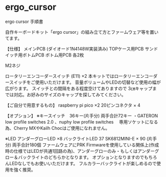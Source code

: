 # ergo_cursor
ergo cursor 手順書

自作キーボードキット「ergo cursor」の組み立て方とファームウェア等を置いてます。

【仕様】
メインPCB (ダイオード1N4148W実装済み)
TOPケース用PCB
サンドイッチ用ボトムPCB
ボトム用PCB
各2枚

M2ネジ

ロータリーエンコーダースイッチ (E11) ×2
本キットではロータリーエンコーダースイッチをご使用いただけます。
音量ボリュームやLEDの切替など使用の幅が広がります。
スイッチとの間隔をある程度空けてありますので 3㎝キャップまでは対応。お好みのサイズのキャップを探してみてください。

【ご自分で用意するもの】
raspberry pi pico ×2
20ピンコネクタ × 4

【オプション】
※キースイッチ　36キー(片手分) 両手合計72キー
・GATERON low profile switches 2.0 、nuphy low profile switches
　専用ソケットになる為、Cherry MXやKailh Chocはご使用になれません。

※LED
アンダーグローLED ×8
バックライトLED 37
SK6812MINI-E × 90 (片手分) 両手合計180個
ファームウェアにPRK Firmwareを使用している関係上(作成時の仕様ではLEDが共通1回路の為)、アンダーグローのみ・もしくはアンダーグロー＆バックライトのどちらかとなります。
オプションとなりますのでもちろんLEDなしでもお使いいただけます。
フルカラーバックライトが楽しめるので使用を強く推奨。
